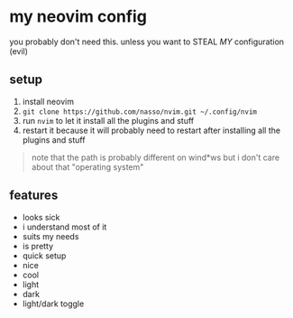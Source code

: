 # my neovim config

you probably don't need this. unless you want to STEAL *MY* configuration (evil)

## setup

1. install neovim
2. `git clone https://github.com/nasso/nvim.git ~/.config/nvim`
3. run `nvim` to let it install all the plugins and stuff
4. restart it because it will probably need to restart after installing all the
   plugins and stuff

> note that the path is probably different on wind\*ws but i don't care about
> that "operating system"

## features

- looks sick
- i understand most of it
- suits my needs
- is pretty
- quick setup
- nice
- cool
- light
- dark
- light/dark toggle
